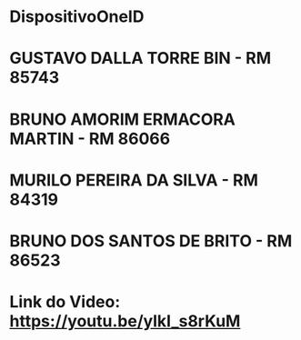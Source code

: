 # DispositivoOneID

# GUSTAVO DALLA TORRE BIN - RM 85743
# BRUNO AMORIM ERMACORA MARTIN - RM 86066
# MURILO PEREIRA DA SILVA - RM 84319
# BRUNO DOS SANTOS DE BRITO - RM 86523

# Link do Video: https://youtu.be/ylkI_s8rKuM
